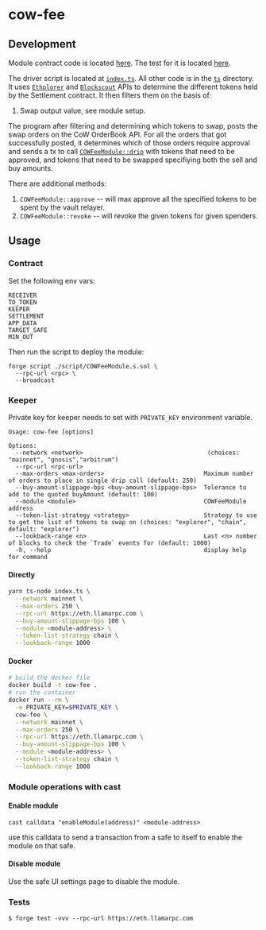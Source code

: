 # cow-fee

## Development

Module contract code is located [here](./src/COWFeeModule.sol). The test for it
is located [here](./test/COWFeeModule.t.sol).

The driver script is located at [`index.ts`](./index.ts). All other code is in the [`ts`](./ts)
directory. It uses [`Ethplorer`](https://ethplorer.io) and [`Blockscout`](https://gnosis.blockscout.com) APIs
to determine the different tokens held by the Settlement contract. It then filters them on the basis of:

1. Swap output value, see module setup.

The program after filtering and determining which tokens to swap, posts the swap orders on the CoW OrderBook API.
For all the orders that got successfully posted, it determines which of those orders require approval
and sends a tx to call [`COWFeeModule::drip`](./src/COWFeeModule.sol) with tokens that need to be approved, and
tokens that need to be swapped specifiying both the sell and buy amounts.

There are additional methods:

1. `COWFeeModule::approve` -- will max approve all the specified tokens to be spent by the vault relayer.
2. `COWFeeModule::revoke` -- will revoke the given tokens for given spenders.

## Usage

### Contract

Set the following env vars:

```
RECEIVER
TO_TOKEN
KEEPER
SETTLEMENT
APP_DATA
TARGET_SAFE
MIN_OUT
```

Then run the script to deploy the module:

```
forge script ./script/COWFeeModule.s.sol \
  --rpc-url <rpc> \
  --broadcast
```

### Keeper

Private key for keeper needs to set with `PRIVATE_KEY` environment
variable.

```
Usage: cow-fee [options]

Options:
  --network <network>                                   (choices: "mainnet", "gnosis","arbitrum")
  --rpc-url <rpc-url>
  --max-orders <max-orders>                            Maximum number of orders to place in single drip call (default: 250)
  --buy-amount-slippage-bps <buy-amount-slippage-bps>  Tolerance to add to the quoted buyAmount (default: 100)
  --module <module>                                    COWFeeModule address
  --token-list-strategy <strategy>                     Strategy to use to get the list of tokens to swap on (choices: "explorer", "chain", default: "explorer")
  --lookback-range <n>                                 Last <n> number of blocks to check the `Trade` events for (default: 1000)
  -h, --help                                           display help for command
```

#### Directly

```sh
yarn ts-node index.ts \
  --network mainnet \
  --max-orders 250 \
  --rpc-url https://eth.llamarpc.com \
  --buy-amount-slippage-bps 100 \
  --module <module-address> \
  --token-list-strategy chain \
  --lookback-range 1000
```

#### Docker

```sh
# build the docker file
docker build -t cow-fee .
# run the container
docker run --rm \
  -e PRIVATE_KEY=$PRIVATE_KEY \
  cow-fee \
  --network mainnet \
  --max-orders 250 \
  --rpc-url https://eth.llamarpc.com \
  --buy-amount-slippage-bps 100 \
  --module <module-address> \
  --token-list-strategy chain \
  --lookback-range 1000
```

### Module operations with cast

#### Enable module

```
cast calldata "enableModule(address)" <module-address>
```

use this calldata to send a transaction from a safe to itself to enable the module on that safe.

#### Disable module

Use the safe UI settings page to disable the module.

### Tests

```
$ forge test -vvv --rpc-url https://eth.llamarpc.com
```
